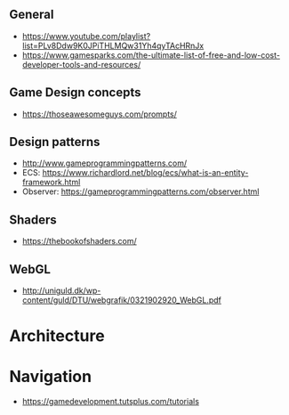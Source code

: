 ## General
- https://www.youtube.com/playlist?list=PLv8Ddw9K0JPiTHLMQw31Yh4qyTAcHRnJx
- https://www.gamesparks.com/the-ultimate-list-of-free-and-low-cost-developer-tools-and-resources/

## Game Design concepts
- https://thoseawesomeguys.com/prompts/

 ## Design patterns
 - http://www.gameprogrammingpatterns.com/ 
 - ECS: https://www.richardlord.net/blog/ecs/what-is-an-entity-framework.html
 - Observer: https://gameprogrammingpatterns.com/observer.html 
 
## Shaders
- https://thebookofshaders.com/

## WebGL
- http://uniguld.dk/wp-content/guld/DTU/webgrafik/0321902920_WebGL.pdf

# Architecture

# Navigation
- https://gamedevelopment.tutsplus.com/tutorials
